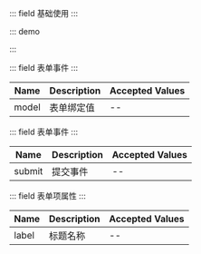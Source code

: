 ::: field 基础使用
:::

::: demo

<template>
  <lay-form @submit="submit" :model="model">
    <lay-form-item label="账户">
      <lay-input v-model="model.username"></lay-input>
    </lay-form-item>
    <lay-form-item label="密码">
      <lay-input v-model="model.password"></lay-input>
    </lay-form-item>
    <lay-form-item>
      <lay-button naive-type="submit">提交</lay-button>
    </lay-form-item>
  </lay-form>
</template>

<script>
import { ref, reactive } from 'vue'

export default {
  setup() {

    const model = reactive({
        username: "admin",
        password: "admin"
    })

    const submit = function(val) {
      alert(JSON.stringify(val))
    }

    return {
      model,
      submit
    }
  }
}
</script>

:::

::: field 表单事件
:::

| Name   | Description | Accepted Values  |
| ----- | ------ | -------------- |
| model | 表单绑定值 | -- |

::: field 表单事件
:::

| Name   | Description | Accepted Values  |
| ----- | ------ | -------------- |
| submit | 提交事件 | -- |

::: field 表单项属性
:::

| Name   | Description | Accepted Values  |
| ----- | ------ | -------------- |
| label | 标题名称 | -- |